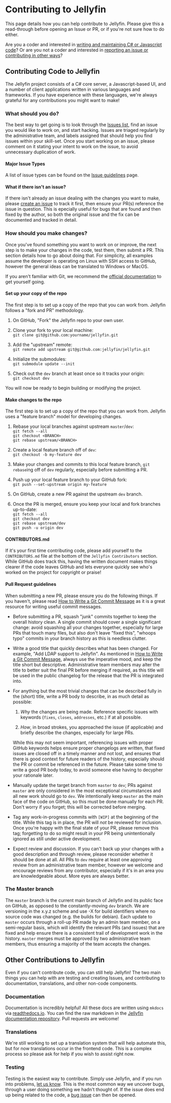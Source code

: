 # Contributing to Jellyfin

This page details how you can help contribute to Jellyfin. Please give this a read-through before opening an Issue or PR, or if you're not sure how to do either.

Are you a coder and interested in [writing and maintaining C# or Javascript code](/developer-docs/contributing#contributing-code-to-jellyfin)? Or are you not a coder and interested in [reporting an issue or contributing in other ways](/developer-docs/contributing#other-contributions-to-jellyfin)?

## Contributing Code to Jellyfin        

The Jellyfin project consists of a C# core server, a Javascript-based UI, and a number of client applications written in various languages and frameworks. If you have experience with these languages, we're always grateful for any contributions you might want to make!

### What should you do?

The best way to get going is to look through the [Issues list](https://github.com/jellyfin/jellyfin/issues), find an issue you would like to work on, and start hacking. Issues are triaged regularly by the administrative team, and labels assigned that should help you find issues within your skill-set. Once you start working on an issue, please comment on it stating your intent to work on the issue, to avoid unnecessary duplication of work.

#### Major Issue Types

A list of issue types can be found on the [Issue guidelines](/developer-docs/issues#issue-labels) page.

#### What if there isn't an issue?

If there isn't already an issue dealing with the changes you want to make, please [create an issue](/developer-docs/issues) to track it first, then ensure your PR(s) reference the issue in question. This is epecially useful for bugs that are found and then fixed by the author, so both the original issue and the fix can be documented and tracked in detail.

### How should you make changes?

Once you've found something you want to work on or improve, the next step is to make your changes in the code, test them, then submit a PR. This section details how to go about doing that. For simplicity, all examples assume the developer is operating on Linux with SSH access to GitHub, however the general ideas can be translated to Windows or MacOS.

If you aren't familiar with Git, we recommend the [official documentation](https://git-scm.com/book/en/v2/Getting-Started-About-Version-Control) to get yourself going.

#### Set up your copy of the repo

The first step is to set up a copy of the repo that you can work from. Jellyfin follows a "fork and PR" methodology.

1. On GitHub, "Fork" the Jellyfin repo to your own user.

1. Clone your fork to your local machine:  
    `git clone git@github.com:yourname/jellyfin.git`

1. Add the "upstream" remote:  
    `git remote add upstream git@github.com:jellyfin/jellyfin.git`
    

1. Initialize the submodules:  
    `git submodule update --init`

1. Check out the `dev` branch at least once so it tracks your origin:  
    `git checkout dev`
    

You will now be ready to begin building or modifying the project.

#### Make changes to the repo

The first step is to set up a copy of the repo that you can work from. Jellyfin uses a "feature branch" model for developing changes.

1. Rebase your local branches against upstream `master`/`dev`:  
    `git fetch --all`  
    `git checkout <BRANCH>`  
    `git rebase upstream/<BRANCH>`  

1. Create a local feature branch off of `dev`:  
    `git checkout -b my-feature dev`

1. Make your changes and commits to this local feature branch, `git rebase`ing off of `dev` regularly, especially before submitting a PR.

1. Push up your local feature branch to your GitHub fork:  
    `git push --set-upstream origin my-feature`

1. On GitHub, create a new PR against the upstream `dev` branch.

1. Once the PR is merged, ensure you keep your local and fork branches up-to-date:  
    `git fetch --all`  
    `git checkout dev`  
    `git rebase upstream/dev`  
    `git push -u origin dev`  

#### CONTRIBUTORS.md

If it's your first time contributing code, please add yourself to the `CONTRIBUTORS.md` file at the bottom of the `Jellyfin Contributors` section. While GitHub does track this, having the written document makes things clearer if the code leaves GitHub and lets everyone quickly see who's worked on the project for copyright or praise!

#### Pull Request guidelines

When submitting a new PR, please ensure you do the following things. If you haven't, please read [How to Write a Git Commit Message](https://chris.beams.io/posts/git-commit/) as it is a great resource for writing useful commit messages.

* Before submitting a PR, squash "junk" commits together to keep the overall history clean. A single commit should cover a single significant change: avoid squashing all your changes together, especially for large PRs that touch many files, but also don't leave "fixed this", "whoops typo" commits in your branch history as this is needless clutter.

* Write a good title that quickly describes what has been changed. For example, "Add LDAP support to Jellyfin". As mentioned in [How to Write a Git Commit Message](https://chris.beams.io/posts/git-commit/), always use the imperative mood, and keep the title short but descriptive. Administrative team members may alter the title to better suit the final PR before merging if required, as this title will be used in the public changelog for the release that the PR is integrated into.

* For anything but the most trivial changes that can be described fully in the (short) title, write a PR body to describe, in as much detail as possible:

    1. *Why* the changes are being made. Reference specific issues with keywords (`fixes`, `closes`, `addresses`, etc.) if at all possible.

    1. *How*, in broad strokes, you approached the issue (if applicable) and briefly describe the changes, especially for large PRs.

    While this may not seem important, referencing issues with proper GitHub keywords helps ensure proper changelogs are written, that fixed issues are closed off in a timely manner and not lost, and ensures that there is good context for future readers of the history, especially should the PR or commit be referenced in the future. Please take some time to write a good PR body today, to avoid someone else having to decypher your rationale later.

* Manually update the target branch from `master` to `dev`; PRs against `master` are only considered in the most exceptional circumstances and all new work should go to `dev`. We intentionally keep `master` as the main face of the code on GitHub, so this must be done manually for each PR. Don't worry if you forget; this will be corrected before merging.

* Tag any work-in-progress commits with `[WIP]` at the beginning of the title. While this tag is in place, the PR will *not* be reviewed for inclusion. Once you're happy with the final state of your PR, please remove this tag; forgetting to do so might result in your PR being unintentionally ignored as still under active development.

* Expect review and discussion. If you can't back up your changes with a good description and through review, please reconsider whether it should be done at all. All PRs to `dev` require at least one approving review from an administrative team member, however we welcome and encourage reviews from any contributor, especially if it's in an area you are knowledgeable about. More eyes are always better.

### The Master branch

The `master` branch is the current main branch of Jellyfin and its public face on GitHub, as opposed to the constantly-moving `dev` branch. We are versioning in the x.y.z scheme and use -X for build identifiers where no source code was changed (e.g. the builds for debian). Each update to `master` occurs through a roll-up PR made by an admin team member, on a semi-regular basis, which will identify the relevant PRs (and issues) that are fixed and help ensure there is a consistent trail of development work in the history. `master` merges must be approved by two administrative team members, thus ensuring a majority of the team accepts the changes.

## Other Contributions to Jellyfin

Even if you can't contribute code, you can still help Jellyfin! The two main things you can help with are testing and creating Issues, and contributing to documentation, translations, and other non-code components.

### Documentation

Documentation is incredibly helpful! All these docs are written using `mkdocs` via [readthedocs.io](https://readthedocs.io). You can find the raw markdown in the [Jellyfin documentation repository](https://github.com/jellyfin/jellyfin-docs). Pull requests are welcome!

### Translations

We're still working to set up a translation system that will help automate this, but for now translations occur in the frontend code. This is a complex process so please ask for help if you wish to assist right now.

### Testing

Testing is the easiest way to contribute. Simply use Jellyfin, and if you run into problems, [let us know](/user-docs/hetting-help). This is the most common way we uncover bugs, through a user doing something we hadn't thought of. If the issue does end up being related to the code, a [bug issue](/developer-docs/issues#reporting-bugs) can then be opened.
